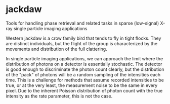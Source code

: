 # jackdaw
Tools for handling phase retrieval and related tasks in sparse (low-signal) X-ray single particle imaging applications


Western jackdaw is a crow family bird that tends to fly in tight flocks. They are distinct individuals, but the flight of the group is characterized by the movements and distribution of the full clattering.

In single particle imaging applications, we can approach the limit where the distribution of photons on a detector is essentially stochastic. The detector is good enough to discriminate the photon count clearly, but the distribution of the "pack" of photons will be a random sampling of the intensities each time. This is a challenge for methods that assume recorded intensities to be true, or at the very least, the measurement noise to be the same in every pixel. Due to the inherent Poisson distribution of photon count with the true intensity as the rate parameter, this is not the case.

